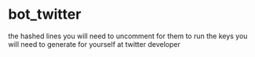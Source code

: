 # bot_twitter
the hashed lines you will need to uncomment for them to run 
the keys you will need to generate for yourself at twitter developer
